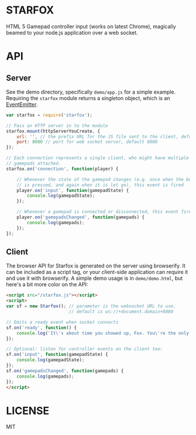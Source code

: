 # STARFOX

HTML 5 Gamepad controller input (works on latest Chrome), magically beamed to your node.js application over a web socket.

# API

## Server

See the demo directory, specifically `demo/app.js` for a simple example.  Requiring the `starfox` module returns a singleton object, which is an [EventEmitter](http://nodejs.org/api/events.html#events_class_events_eventemitter).

~~~javascript
var starfox = require('starfox');

// Pass an HTTP server in to the module
starfox.mount(httpServerYouCreate, {
    url: '', // the prefix URL for the JS file sent to the client, default none
    port: 8080 // port for web socket server, default 8080
});

// Each connection represents a single client, who might have multiple
// gamepads attached.
starfox.on('connection', function(player) {

    // Whenever the state of the gamepad changes (e.g. once when the button
    // is pressed, and again when it is let go), this event is fired
    player.on('input', function(gamepadState) {
        console.log(gamepadState);
    });

    // Whenever a gamepad is connected or disconnected, this event fires
    player.on('gamepadsChanged', function(gamepads) {
        console.log(gamepads);
    });
});
~~~

## Client

The browser API for Starfox is generated on the server using browserify.  It can be included as a script tag, or your client-side application can require it and use it with browserify.  A simple demo usage is in `demo/demo.html`, but here's a bit more color on the API:

~~~html
<script src="/starfox.js"></script>
<script>
var sf = new Starfox(); // parameter is the websocket URL to use, 
                        // default is ws://+document.domain+8080

// Emits a ready event when socket connects
sf.on('ready', function() {
    console.log('It\'s about time you showed up, Fox. You\'re the only hope for our world!');
});

// Optional: listen for controller events on the client too:
sf.on('input', function(gamepadState) {
    console.log(gamepadState);
});
sf.on('gamepadsChanged', function(gamepads) {
    console.log(gamepads);
});
</script>
~~~

# LICENSE

MIT
